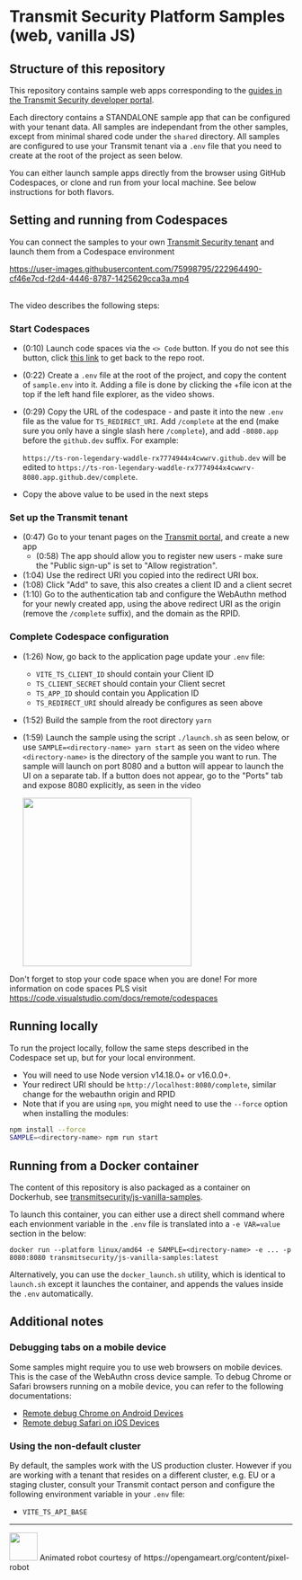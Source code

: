 # Transmit Security Platform Samples (web, vanilla JS)

## Structure of this repository

This repository contains sample web apps corresponding to the
[guides in the Transmit Security developer portal](https://developer.transmitsecurity.com/guides/guides_intro/).

Each directory contains a STANDALONE sample app that can be configured with your tenant data. All
samples are independant from the other samples, except from minimal shared code under the `shared`
directory. All samples are configured to use your Transmit tenant via a `.env` file that you need to
create at the root of the project as seen below.

You can either launch sample apps directly from the browser using GitHub Codespaces, or clone and
run from your local machine. See below instructions for both flavors.

## Setting and running from Codespaces

You can connect the samples to your own
[Transmit Security tenant](https://portal.identity.security/) and launch them from a Codespace
environment

https://user-images.githubusercontent.com/75998795/222964490-cf46e7cd-f2d4-4446-8787-1425629cca3a.mp4

<br>
The video describes the following steps:

### Start Codespaces

- (0:10) Launch code spaces via the `<> Code` button. If you do not see this button, click
  [this link](https://github.com/TransmitSecurity/ciam-expressjs-vanilla-samples) to get back to the
  repo root.
- (0:22) Create a `.env` file at the root of the project, and copy the content of `sample.env` into
  it. Adding a file is done by clicking the +file icon at the top if the left hand file explorer, as
  the video shows.
- (0:29) Copy the URL of the codespace - and paste it into the new `.env` file as the value for
  `TS_REDIRECT_URI`. Add `/complete` at the end (make sure you only have a single slash here
  `/complete`), and add `-8080.app` before the `github.dev` suffix. For example:

  `https://ts-ron-legendary-waddle-rx7774944x4cwwrv.github.dev` will be edited to
  `https://ts-ron-legendary-waddle-rx7774944x4cwwrv-8080.app.github.dev/complete`.

- Copy the above value to be used in the next steps

### Set up the Transmit tenant

- (0:47) Go to your tenant pages on the [Transmit portal](https://portal.identity.security/), and
  create a new app
  - (0:58) The app should allow you to register new users - make sure the "Public sign-up" is set to
    "Allow registration".
- (1:04) Use the redirect URI you copied into the redirect URI box.
- (1:08) Click "Add" to save, this also creates a client ID and a client secret
- (1:10) Go to the authentication tab and configure the WebAuthn method for your newly created app,
  using the above redirect URI as the origin (remove the `/complete` suffix), and the domain as the
  RPID.

### Complete Codespace configuration

- (1:26) Now, go back to the application page update your `.env` file:
  - `VITE_TS_CLIENT_ID` should contain your Client ID
  - `TS_CLIENT_SECRET` should contain your Client secret
  - `TS_APP_ID` should contain you Application ID
  - `TS_REDIRECT_URI` should already be configures as seen above
- (1:52) Build the sample from the root directory `yarn`
- (1:59) Launch the sample using the script `./launch.sh` as seen below, or use
  `SAMPLE=<directory-name> yarn start` as seen on the video where `<directory-name>` is the
  directory of the sample you want to run. The sample will launch on port 8080 and a button will
  appear to launch the UI on a separate tab. If a button does not appear, go to the "Ports" tab and
  expose 8080 explicitly, as seen in the video

  <img src="https://user-images.githubusercontent.com/75998795/227149103-e08f164e-a5cd-4601-9ef8-7479293580bc.gif" width="300"/>

Don't forget to stop your code space when you are done! For more information on code spaces PLS
visit https://code.visualstudio.com/docs/remote/codespaces

## Running locally

To run the project locally, follow the same steps described in the Codespace set up, but for your
local environment.

- You will need to use Node version v14.18.0+ or v16.0.0+.
- Your redirect URI should be `http://localhost:8080/complete`, similar change for the webauthn
  origin and RPID
- Note that if you are using `npm`, you might need to use the `--force` option when installing the
  modules:

```bash
npm install --force
SAMPLE=<directory-name> npm run start
```

## Running from a Docker container

The content of this repository is also packaged as a container on Dockerhub, see
[transmitsecurity/js-vanilla-samples](https://hub.docker.com/r/transmitsecurity/js-vanilla-samples).

To launch this container, you can either use a direct shell command where each envionment variable
in the `.env` file is translated into a `-e VAR=value` section in the below:

```
docker run --platform linux/amd64 -e SAMPLE=<directory-name> -e ... -p 8080:8080 transmitsecurity/js-vanilla-samples:latest

```

Alternatively, you can use the `docker_launch.sh` utility, which is identical to `launch.sh` except
it launches the container, and appends the values inside the `.env` automatically.

## Additional notes

### Debugging tabs on a mobile device

Some samples might require you to use web browsers on mobile devices. This is the case of the
WebAuthn cross device sample. To debug Chrome or Safari browsers running on a mobile device, you can
refer to the following documentations:

- [Remote debug Chrome on Android Devices](https://developer.chrome.com/docs/devtools/remote-debugging/)
- [Remote debug Safari on iOS Devices](https://webkit.org/web-inspector/enabling-web-inspector/)

### Using the non-default cluster

By default, the samples work with the US production cluster. However if you are working with a
tenant that resides on a different cluster, e.g. EU or a staging cluster, consult your Transmit
contact person and configure the following environment variable in your `.env` file:

- `VITE_TS_API_BASE`

---

<img src="https://user-images.githubusercontent.com/75998795/220656769-23c0ddda-cf03-4d45-94b9-9b32dd4b9750.gif" width="50" height="50"/>
Animated robot courtesy of https://opengameart.org/content/pixel-robot
